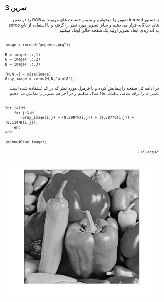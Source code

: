 ## تمرین 3
<div dir='rtl'>
  با دستور imread  تصویر را میخوانیم و سپس قسمت های مربوط به RGB را در متغیر های جداگانه قرار می دهیم و سایز تصویر مورد نظر را گرفته و با استفاده از تابع zeros به اندازه ی ابعاد تصویر  اولیه یک صفحه خالی ایجاد میکنیم 
</div>
</br>

```
image = imread("peppers.png");

R = image(:,:,1);
G = image(:,:,2);
B = image(:,:,3);

[M,N,~] = size(image);
Gray_image = zeros(M,N,'uint8');

```
<div dir='rtl'>
  در ادامه کل صفحه را پیمایش کرده و با فرمول مورد نظر که در کد استفاده شده است تغییرات را برای تمامی پیکشل ها اعمال میکنیم و در آخر هم تصویر را نمایش می دهیم.
</div>
</br>

```
for i=1:M
    for j=1:N
        Gray_image(i,j) = (0.299*R(i,j)) + (0.587*G(i,j)) + (0.114*B(i,j));
    end
end

imshow(Gray_image);
```
<div dir='rtl'>
  خروجی کد :
</div>
</br>

![](p3.png)
